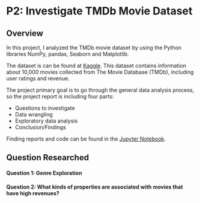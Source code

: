 # P2: Investigate TMDb Movie Dataset
## Overview
In this project, I analyzed the TMDb movie dataset by using the Python libraries NumPy, pandas, Seaborn and Matplotlib. 

The dataset is can be found at [Kaggle](https://www.kaggle.com/tmdb/tmdb-movie-metadata/data). This dataset contains information about 10,000 movies collected from The Movie Database (TMDb), including user ratings and revenue.

The project primary goal is to go through the general data analysis process, so the project report is including four parts: 
- Questions to investigate
- Data wrangling 
- Exploratory data analysis 
- Conclusion/Findings

Finding reports and code can be found in the [Jupyter Notebook](https://github.com/ukritw/Investigate-TMDb-Dataset/blob/master/TMDb-analysis.ipynb).

## Question Researched
#### Question 1: Genre Exploration
#### Question 2: What kinds of properties are associated with movies that have high revenues?
